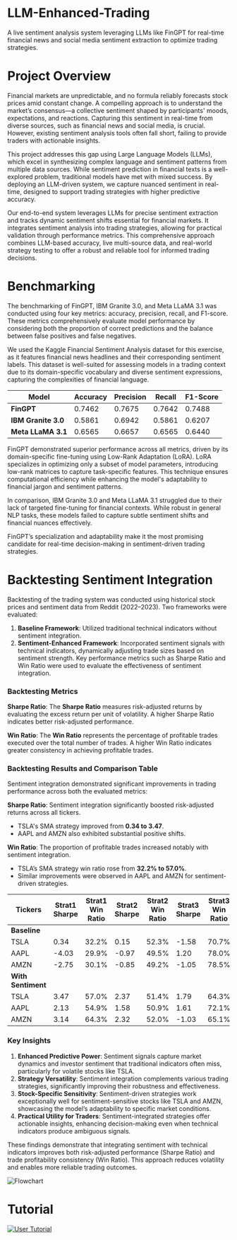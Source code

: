 # LLM-Enhanced-Trading
A live sentiment analysis system leveraging LLMs like FinGPT for real-time financial news and social media sentiment extraction to optimize trading strategies.

# Project Overview
Financial markets are unpredictable, and no formula reliably forecasts stock prices amid constant change. A compelling approach is to understand the market’s consensus—a collective sentiment shaped by participants' moods, expectations, and reactions. Capturing this sentiment in real-time from diverse sources, such as financial news and social media, is crucial. However, existing sentiment analysis tools often fall short, failing to provide traders with actionable insights.

This project addresses this gap using Large Language Models (LLMs), which excel in synthesizing complex language and sentiment patterns from multiple data sources. While sentiment prediction in financial texts is a well-explored problem, traditional models have met with mixed success. By deploying an LLM-driven system, we capture nuanced sentiment in real-time, designed to support trading strategies with higher predictive accuracy.

Our end-to-end system leverages LLMs for precise sentiment extraction and tracks dynamic sentiment shifts essential for financial markets. It integrates sentiment analysis into trading strategies, allowing for practical validation through performance metrics. This comprehensive approach combines LLM-based accuracy, live multi-source data, and real-world strategy testing to offer a robust and reliable tool for informed trading decisions.

# Benchmarking

The benchmarking of FinGPT, IBM Granite 3.0, and Meta LLaMA 3.1 was conducted using four key metrics: accuracy, precision, recall, and F1-score. These metrics comprehensively evaluate model performance by considering both the proportion of correct predictions and the balance between false positives and false negatives.

We used the Kaggle Financial Sentiment Analysis dataset for this exercise, as it features financial news headlines and their corresponding sentiment labels. This dataset is well-suited for assessing models in a trading context due to its domain-specific vocabulary and diverse sentiment expressions, capturing the complexities of financial language.

| Model             | Accuracy | Precision | Recall  | F1-Score |
|--------------------|----------|-----------|---------|----------|
| **FinGPT**         | 0.7462   | 0.7675    | 0.7642  | 0.7488   |
| **IBM Granite 3.0**| 0.5861   | 0.6942    | 0.5861  | 0.6207   |
| **Meta LLaMA 3.1** | 0.6565   | 0.6657    | 0.6565  | 0.6440   |


FinGPT demonstrated superior performance across all metrics, driven by its domain-specific fine-tuning using Low-Rank Adaptation (LoRA). LoRA specializes in optimizing only a subset of model parameters, introducing low-rank matrices to capture task-specific features. This technique ensures computational efficiency while enhancing the model's adaptability to financial jargon and sentiment patterns.

In comparison, IBM Granite 3.0 and Meta LLaMA 3.1 struggled due to their lack of targeted fine-tuning for financial contexts. While robust in general NLP tasks, these models failed to capture subtle sentiment shifts and financial nuances effectively.

FinGPT’s specialization and adaptability make it the most promising candidate for real-time decision-making in sentiment-driven trading strategies.


# Backtesting Sentiment Integration

Backtesting of the trading system was conducted using historical stock prices and sentiment data from Reddit (2022–2023). Two frameworks were evaluated:

1. **Baseline Framework**: Utilized traditional technical indicators without sentiment integration.
2. **Sentiment-Enhanced Framework**: Incorporated sentiment signals with technical indicators, dynamically adjusting trade sizes based on sentiment strength.
Key performance metrics such as Sharpe Ratio and Win Ratio were used to evaluate the effectiveness of sentiment integration.


### Backtesting Metrics

**Sharpe Ratio**: The **Sharpe Ratio** measures risk-adjusted returns by evaluating the excess return per unit of volatility. A higher Sharpe Ratio indicates better risk-adjusted performance. 

**Win Ratio**: The **Win Ratio** represents the percentage of profitable trades executed over the total number of trades. A higher Win Ratio indicates greater consistency in achieving profitable trades.  


### Backtesting Results and Comparison Table

Sentiment integration demonstrated significant improvements in trading performance across both the evaluated metrics:

**Sharpe Ratio**: Sentiment integration significantly boosted risk-adjusted returns across all tickers.

- TSLA's SMA strategy improved from **0.34 to 3.47**.
- AAPL and AMZN also exhibited substantial positive shifts.

**Win Ratio**: The proportion of profitable trades increased notably with sentiment integration.
  
- TSLA’s SMA strategy win ratio rose from **32.2% to 57.0%**.
- Similar improvements were observed in AAPL and AMZN for sentiment-driven strategies.



| **Tickers** | **Strat1 Sharpe** | **Strat1 Win Ratio** | **Strat2 Sharpe** | **Strat2 Win Ratio** | **Strat3 Sharpe** | **Strat3 Win Ratio** |
|-------------|--------------------|-----------------------|--------------------|-----------------------|--------------------|-----------------------|
| **Baseline**            |                    |                       |                    |                       |                    |                       |
| TSLA        | 0.34               | 32.2%                 | 0.15               | 52.3%                 | -1.58              | 70.7%                 |
| AAPL        | -4.03              | 29.9%                 | -0.97              | 49.5%                 | 1.20               | 78.0%                 |
| AMZN        | -2.75              | 30.1%                 | -0.85              | 49.2%                 | -1.05              | 78.5%                 |
| **With Sentiment**       |                    |                       |                    |                       |                    |                       |
| TSLA        | 3.47               | 57.0%                 | 2.37               | 51.4%                 | 1.79               | 64.3%                 |
| AAPL        | 2.13               | 54.9%                 | 1.58               | 50.9%                 | 1.61               | 72.1%                 |
| AMZN        | 3.14               | 64.3%                 | 2.32               | 52.0%                 | -1.03              | 65.1%                 |


### Key Insights 

1. **Enhanced Predictive Power**: Sentiment signals capture market dynamics and investor sentiment that traditional indicators often miss, particularly for volatile stocks like TSLA.
2. **Strategy Versatility**: Sentiment integration complements various trading strategies, significantly improving their robustness and effectiveness.
3. **Stock-Specific Sensitivity**: Sentiment-driven strategies work exceptionally well for sentiment-sensitive stocks like TSLA and AMZN, showcasing the model’s adaptability to specific market conditions.
4. **Practical Utility for Traders**: Sentiment-integrated strategies offer actionable insights, enhancing decision-making even when technical indicators produce ambiguous signals.

These findings demonstrate that integrating sentiment with technical indicators improves both risk-adjusted performance (Sharpe Ratio) and trade profitability consistency (Win Ratio). This approach reduces volatility and enables more reliable trading outcomes.

![Flowchart]("C:\Users\user\Downloads\llm_trading_flowchart.png")

# Tutorial
[![User Tutorial](https://img.youtube.com/vi/6WdB-Rn9ieA/0.jpg)](https://youtu.be/6WdB-Rn9ieA)

